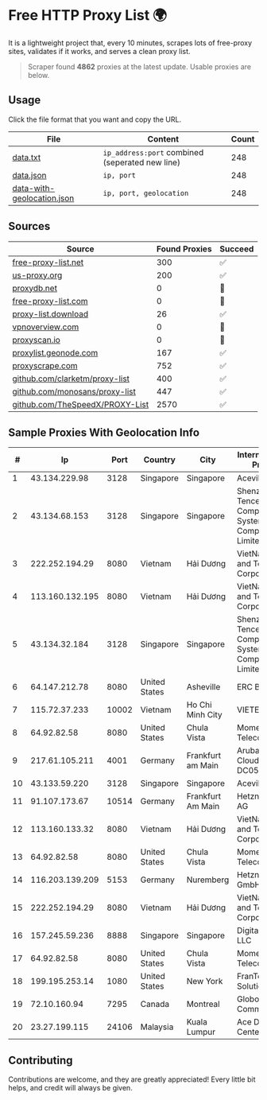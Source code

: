 
# Free HTTP Proxy List 🌍

It is a lightweight project that, every 10 minutes, scrapes lots of free-proxy sites, validates if it works, and serves a clean proxy list.


> Scraper found **4862** proxies at the latest update. Usable proxies are below.

## Usage

Click the file format that you want and copy the URL.


|File|Content|Count|
|----|-------|-----|
|[data.txt](https://raw.githubusercontent.com/themiralay/Proxy-List-World/master/data.txt)|`ip_address:port` combined (seperated new line)|248|
|[data.json](https://raw.githubusercontent.com/themiralay/Proxy-List-World/master/data.json)|`ip, port`|248|
|[data-with-geolocation.json](https://raw.githubusercontent.com/themiralay/Proxy-List-World/master/data-with-geolocation.json)|`ip, port, geolocation`|248|

## Sources

|Source|Found Proxies|Succeed|
|------|-------------|-------|
|[free-proxy-list.net](https://free-proxy-list.net)|300|✅|
|[us-proxy.org](https://www.us-proxy.org)|200|✅|
|[proxydb.net](http://proxydb.net)|0|🚫|
|[free-proxy-list.com](https://free-proxy-list.com/?page=&port=&type%5B%5D=http&type%5B%5D=https&up_time=0&search=Search)|0|🚫|
|[proxy-list.download](https://www.proxy-list.download/HTTP)|26|✅|
|[vpnoverview.com](https://vpnoverview.com/privacy/anonymous-browsing/free-proxy-servers)|0|🚫|
|[proxyscan.io](https://www.proxyscan.io)|0|🚫|
|[proxylist.geonode.com](https://proxylist.geonode.com/api/proxy-list?limit=300&page=1&sort_by=lastChecked&sort_type=desc&protocols=http,https)|167|✅|
|[proxyscrape.com](https://api.proxyscrape.com/v2/?request=displayproxies&protocol=http&timeout=10000&country=all&ssl=all&anonymity=all)|752|✅|
|[github.com/clarketm/proxy-list](https://raw.githubusercontent.com/clarketm/proxy-list/master/proxy-list-raw.txt)|400|✅|
|[github.com/monosans/proxy-list](https://raw.githubusercontent.com/monosans/proxy-list/main/proxies/http.txt)|447|✅|
|[github.com/TheSpeedX/PROXY-List](https://raw.githubusercontent.com/TheSpeedX/PROXY-List/master/http.txt)|2570|✅|


## Sample Proxies With Geolocation Info

|#|Ip|Port|Country|City|Internet Service Provider|
|-|--|----|-------|----|-------------------------|
|1|43.134.229.98|3128|Singapore|Singapore|Aceville Pte.ltd|
|2|43.134.68.153|3128|Singapore|Singapore|Shenzhen Tencent Computer Systems Company Limited|
|3|222.252.194.29|8080|Vietnam|Hải Dương|VietNam Post and Telecom Corporation|
|4|113.160.132.195|8080|Vietnam|Hải Dương|VietNam Post and Telecom Corporation|
|5|43.134.32.184|3128|Singapore|Singapore|Shenzhen Tencent Computer Systems Company Limited|
|6|64.147.212.78|8080|United States|Asheville|ERC Broadband|
|7|115.72.37.233|10002|Vietnam|Ho Chi Minh City|VIETELmetro|
|8|64.92.82.58|8080|United States|Chula Vista|Momentum Telecom, Inc.|
|9|217.61.105.211|4001|Germany|Frankfurt am Main|Aruba GmbH Cloud Network DC05|
|10|43.133.59.220|3128|Singapore|Singapore|Aceville Pte.ltd|
|11|91.107.173.67|10514|Germany|Frankfurt Am Main|Hetzner Online AG|
|12|113.160.133.32|8080|Vietnam|Hải Dương|VietNam Post and Telecom Corporation|
|13|64.92.82.58|8080|United States|Chula Vista|Momentum Telecom, Inc.|
|14|116.203.139.209|5153|Germany|Nuremberg|Hetzner Online GmbH|
|15|222.252.194.29|8080|Vietnam|Hải Dương|VietNam Post and Telecom Corporation|
|16|157.245.59.236|8888|Singapore|Singapore|DigitalOcean, LLC|
|17|64.92.82.58|8080|United States|Chula Vista|Momentum Telecom, Inc.|
|18|199.195.253.14|1080|United States|New York|FranTech Solutions|
|19|72.10.160.94|7295|Canada|Montreal|GloboTech Communications|
|20|23.27.199.115|24106|Malaysia|Kuala Lumpur|Ace Data Centers II|



## Contributing

Contributions are welcome, and they are greatly appreciated! Every
little bit helps, and credit will always be given.

